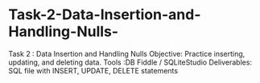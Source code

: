 # Task-2-Data-Insertion-and-Handling-Nulls-
Task 2 : Data Insertion and Handling Nulls  Objective:    Practice inserting, updating, and deleting data.  Tools :DB Fiddle / SQLiteStudio  Deliverables: SQL file with INSERT, UPDATE, DELETE statements

